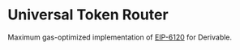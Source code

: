 # Universal Token Router

Maximum gas-optimized implementation of [EIP-6120](https://eips.ethereum.org/EIPS/eip-6120) for Derivable.
